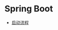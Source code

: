 # Spring Boot

<!-- 目录 -->

- [启动流程](https://github.com/lazecoding/Note/blob/main/note/articles/springboot/启动流程.md)
